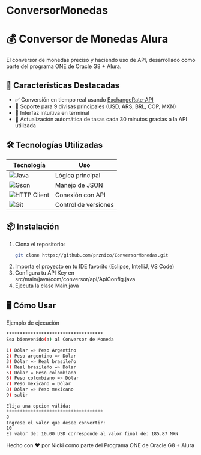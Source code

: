 # ConversorMonedas

# 💰 Conversor de Monedas Alura

El conversor de monedas preciso y haciendo uso de API, desarrollado como parte del programa ONE de Oracle G8 + Alura. 

## 🌟 Características Destacadas

- ✅ Conversión en tiempo real usando [ExchangeRate-API](https://www.exchangerate-api.com/)
- 🚀 Soporte para 9 divisas principales (USD, ARS, BRL, COP, MXN)
- 🎨 Interfaz intuitiva en terminal
- 🔄 Actualización automática de tasas cada 30 minutos gracias a la API utilizada

## 🛠️ Tecnologías Utilizadas

| Tecnología | Uso |
|------------|-----|
| ![Java](https://img.shields.io/badge/Java-17-ED8B00?logo=java) | Lógica principal |
| ![Gson](https://img.shields.io/badge/Gson-2.10.1-000000?logo=google) | Manejo de JSON |
| ![HTTP Client](https://img.shields.io/badge/HTTP_Client-Java_11-ED8B00) | Conexión con API |
| ![Git](https://img.shields.io/badge/Git-F05032?logo=git) | Control de versiones |

## 📦 Instalación

1. Clona el repositorio:
   ```bash
   git clone https://github.com/prznico/ConversorMonedas.git
   ```
2. Importa el proyecto en tu IDE favorito (Eclipse, IntelliJ, VS Code)
3. Configura tu API Key en src/main/java/com/conversor/api/ApiConfig.java
4. Ejecuta la clase Main.java

## 🖥️ Cómo Usar

 Ejemplo de ejecución
 ```bash
************************************
Sea bienvenido(a) al Conversor de Moneda

1) Dólar => Peso Argentino
2) Peso argentino => Dólar
3) Dólar => Real brasileño
4) Real brasileño => Dólar
5) Dólar = Peso colombiano
6) Peso colombiano => Dólar
7) Peso mexicano = Dólar
8) Dólar => Peso mexicano
9) salir

Elija una opcion válida:
************************************
8
Ingrese el valor que desee convertir: 
10
El valor de: 10.00 USD corresponde al valor final de: 185.87 MXN
 ```

Hecho con ❤️ por Nicki como parte del Programa ONE de Oracle G8 + Alura

